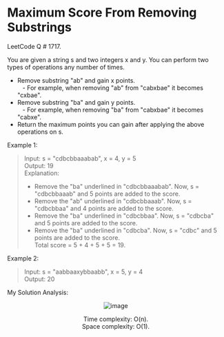 # Maximum Score From Removing Substrings

LeetCode Q # 1717.

You are given a string s and two integers x and y. You can perform two types of operations any number of times.

- Remove substring "ab" and gain x points.</br>
&nbsp;&nbsp; - For example, when removing "ab" from "cabxbae" it becomes "cxbae".</br>
- Remove substring "ba" and gain y points.</br>
&nbsp;&nbsp; - For example, when removing "ba" from "cabxbae" it becomes "cabxe".</br>
- Return the maximum points you can gain after applying the above operations on s.

Example 1:

> Input: s = "cdbcbbaaabab", x = 4, y = 5</br>
> Output: 19</br>
> Explanation:</br>
> - Remove the "ba" underlined in "cdbcbbaaabab". Now, s = "cdbcbbaaab" and 5 points are added to the score.</br>
> - Remove the "ab" underlined in "cdbcbbaaab". Now, s = "cdbcbbaa" and 4 points are added to the score.</br>
> - Remove the "ba" underlined in "cdbcbbaa". Now, s = "cdbcba" and 5 points are added to the score.</br>
> - Remove the "ba" underlined in "cdbcba". Now, s = "cdbc" and 5 points are added to the score.</br>
> Total score = 5 + 4 + 5 + 5 = 19.</br>

Example 2:

> Input: s = "aabbaaxybbaabb", x = 5, y = 4</br>
> Output: 20

My Solution Analysis:

<div align = "center">

  ![image](https://github.com/user-attachments/assets/e6a8ce25-5d9a-42f7-989f-ff62ce4812ea)

  Time complexity: O(n).</br>Space complexity: O(1).
</div>
